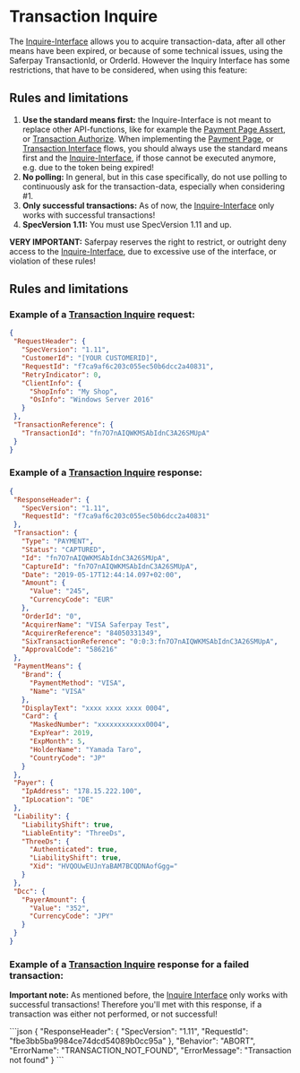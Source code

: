 # Transaction Inquire

The <a href="https://saferpay.github.io/jsonapi/#Payment_v1_Transaction_Inquire">Inquire-Interface</a> allows you to acquire transaction-data, after all other means have been expired, or because of some technical issues, using the Saferpay TransactionId, or OrderId.
However the Inquiry Interface has some restrictions, that have to be considered, when using this feature:

## <a name="inquire-rules"></a> Rules and limitations
1. **Use the standard means first:** the Inquire-Interface is not meant to replace other API-functions, like for example the <a href="https://saferpay.github.io/jsonapi/#Payment_v1_PaymentPage_Assert">Payment Page Assert</a>, or <a href="https://saferpay.github.io/jsonapi/#Payment_v1_Transaction_Authorize">Transaction Authorize</a>. When implementing the <a href="Integration_PP.html">Payment Page</a>, or <a href="Integration_trx.html">Transaction Interface</a> flows, you should always use the standard means first and the <a href="https://saferpay.github.io/jsonapi/#Payment_v1_Transaction_Inquire">Inquire-Interface</a>, if those cannot be executed anymore, e.g. due to the token being expired!
2. **No polling:** In general, but in this case specifically, do not use polling to continuously ask for the transaction-data, especially when considering #1.
3. **Only successful transactions:** As of now, the <a href="https://saferpay.github.io/jsonapi/#Payment_v1_Transaction_Inquire">Inquire-Interface</a> only works with successful transactions!
4. **SpecVersion 1.11:** You must use SpecVersion 1.11 and up.

<div class="danger">
  <p><strong>VERY IMPORTANT:</strong> Saferpay reserves the right to restrict, or outright deny access to the <a href="https://saferpay.github.io/jsonapi/#Payment_v1_Transaction_Inquire">Inquire-Interface</a>, due to excessive use of the interface, or violation of these rules!</p>
</div>

## <a name="inquire-examples"></a> Rules and limitations

### Example of a <a href="https://saferpay.github.io/jsonapi/#Payment_v1_Transaction_Inquire">Transaction Inquire</a> request:

 ```json 
 {
  "RequestHeader": {
    "SpecVersion": "1.11",
    "CustomerId": "[YOUR CUSTOMERID]",
    "RequestId": "f7ca9af6c203c055ec50b6dcc2a40831",
    "RetryIndicator": 0,
    "ClientInfo": {
      "ShopInfo": "My Shop",
      "OsInfo": "Windows Server 2016"
    }
  },
  "TransactionReference": {
    "TransactionId": "fn7O7nAIQWKMSAbIdnC3A26SMUpA"
  }
}
```

### Example of a <a href="https://saferpay.github.io/jsonapi/#Payment_v1_Transaction_Inquire">Transaction Inquire</a> response:
 ```json 
{
  "ResponseHeader": {
    "SpecVersion": "1.11",
    "RequestId": "f7ca9af6c203c055ec50b6dcc2a40831"
  },
  "Transaction": {
    "Type": "PAYMENT",
    "Status": "CAPTURED",
    "Id": "fn7O7nAIQWKMSAbIdnC3A26SMUpA",
    "CaptureId": "fn7O7nAIQWKMSAbIdnC3A26SMUpA",
    "Date": "2019-05-17T12:44:14.097+02:00",
    "Amount": {
      "Value": "245",
      "CurrencyCode": "EUR"
    },
    "OrderId": "0",
    "AcquirerName": "VISA Saferpay Test",
    "AcquirerReference": "84050331349",
    "SixTransactionReference": "0:0:3:fn7O7nAIQWKMSAbIdnC3A26SMUpA",
    "ApprovalCode": "586216"
  },
  "PaymentMeans": {
    "Brand": {
      "PaymentMethod": "VISA",
      "Name": "VISA"
    },
    "DisplayText": "xxxx xxxx xxxx 0004",
    "Card": {
      "MaskedNumber": "xxxxxxxxxxxx0004",
      "ExpYear": 2019,
      "ExpMonth": 5,
      "HolderName": "Yamada Taro",
      "CountryCode": "JP"
    }
  },
  "Payer": {
    "IpAddress": "178.15.222.100",
    "IpLocation": "DE"
  },
  "Liability": {
    "LiabilityShift": true,
    "LiableEntity": "ThreeDs",
    "ThreeDs": {
      "Authenticated": true,
      "LiabilityShift": true,
      "Xid": "HVQOUwEUJnYaBAM7BCQDNAofGgg="
    }
  },
  "Dcc": {
    "PayerAmount": {
      "Value": "352",
      "CurrencyCode": "JPY"
    }
  }
}
```
### Example of a <a href="https://saferpay.github.io/jsonapi/#Payment_v1_Transaction_Inquire">Transaction Inquire</a> response for a failed transaction:
<div class="danger">
  <p><strong>Important note:</strong> As mentioned before, the <a href="https://saferpay.github.io/jsonapi/#Payment_v1_Transaction_Inquire">Inquire Interface</a> only works with successful transactions! Therefore you'll met with this response, if a transaction was either not performed, or not successful!</p>
</div>
 ```json 
 {
  "ResponseHeader": {
    "SpecVersion": "1.11",
    "RequestId": "fbe3bb5ba9984ce74dcd54089b0cc95a"
  },
  "Behavior": "ABORT",
  "ErrorName": "TRANSACTION_NOT_FOUND",
  "ErrorMessage": "Transaction not found"
}
```
